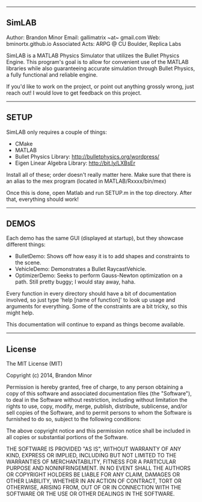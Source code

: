 ---------------------------------
SimLAB
---------------------------------
Author: Brandon Minor
Email: gallimatrix ~at~ gmail.com
Web: bminortx.github.io
Associated Acts: ARPG @ CU Boulder, Replica Labs

SimLAB is a MATLAB Physics Simulator that utilizes the Bullet Physics Engine.
This program's goal is to allow for convenient use of the MATLAB libraries
while also guaranteeing accurate simulation through Bullet Physics, a
fully functional and reliable engine.

If you'd like to work on the project, or point out anything grossly wrong,
just reach out! I would love to get feedback on this project. 


----------
SETUP
----------
SimLAB only requires a couple of things:
* CMake
* MATLAB
* Bullet Physics Library: http://bulletphysics.org/wordpress/
* Eigen Linear Algebra Library: http://bit.ly/LXBsEr
  
Install all of these; order doesn't really matter here. Make sure that there is an alias to the mex program (located in MATLAB/Rxxxx/bin/mex)

Once this is done, open Matlab and run SETUP.m in the top directory. After that, everything should work!

---------
DEMOS
---------
Each demo has the same GUI (displayed at startup), but they
showcase different things: 

- BulletDemo: Shows off how easy it is to add shapes and constraints to the
  scene. 
- VehicleDemo: Demonstrates a Bullet RaycastVehicle.
- OptimizerDemo: Seeks to perform Gauss-Newton optimization on a path. Still
  pretty buggy; I would stay away, haha. 

Every function in every directory should have a bit of documentation
involved, so just type 'help [name of function]' to look up usage and arguments
for everything. Some of the constraints are a bit tricky, so this might help. 

This documentation will continue to expand as things become available.

--------
License
--------

The MIT License (MIT)

Copyright (c) 2014, Brandon Minor

Permission is hereby granted, free of charge, to any person obtaining a copy
of this software and associated documentation files (the "Software"), to deal
in the Software without restriction, including without limitation the rights
to use, copy, modify, merge, publish, distribute, sublicense, and/or sell
copies of the Software, and to permit persons to whom the Software is
furnished to do so, subject to the following conditions:

The above copyright notice and this permission notice shall be included in
all copies or substantial portions of the Software.

THE SOFTWARE IS PROVIDED "AS IS", WITHOUT WARRANTY OF ANY KIND, EXPRESS OR
IMPLIED, INCLUDING BUT NOT LIMITED TO THE WARRANTIES OF MERCHANTABILITY,
FITNESS FOR A PARTICULAR PURPOSE AND NONINFRINGEMENT. IN NO EVENT SHALL THE
AUTHORS OR COPYRIGHT HOLDERS BE LIABLE FOR ANY CLAIM, DAMAGES OR OTHER
LIABILITY, WHETHER IN AN ACTION OF CONTRACT, TORT OR OTHERWISE, ARISING FROM,
OUT OF OR IN CONNECTION WITH THE SOFTWARE OR THE USE OR OTHER DEALINGS IN
THE SOFTWARE.
